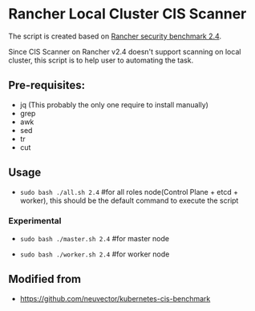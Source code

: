 # Rancher Local Cluster CIS Scanner

The script is created based on [Rancher security benchmark 2.4](https://rancher.com/docs/rancher/v2.x/en/security/rancher-2.4/benchmark-2.4/).

Since CIS Scanner on Rancher v2.4 doesn't support scanning on local cluster, this script is to help user to automating the task.

## Pre-requisites:
- jq (This probably the only one require to install manually)
- grep
- awk
- sed
- tr
- cut

## Usage

- `sudo bash ./all.sh 2.4` #for all roles node(Control Plane + etcd + worker), this should be the default command to execute the script


### Experimental
- `sudo bash ./master.sh 2.4` #for master node

- `sudo bash ./worker.sh 2.4` #for worker node

## Modified from
- https://github.com/neuvector/kubernetes-cis-benchmark
